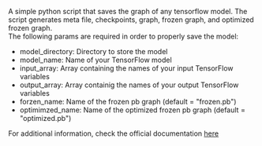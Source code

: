 A simple python script that saves the graph of any tensorflow model. The script generates meta file, checkpoints, graph, frozen graph, and optimized frozen graph.  
The following params are required in order to properly save the model:  
* model_directory: Directory to store the model
* model_name: Name of your TensorFlow model
* input_array: Array containing the names of your input TensorFlow variables
* output_array: Array containig the names of your output TensorFlow variables
* forzen_name: Name of the frozen pb graph (default = "frozen.pb")
* optimimzed_name: Name of the optimized frozen pb graph (default = "optimized.pb")

For additional information, check the official documentation [here](https://www.tensorflow.org/programmers_guide/saved_model)
